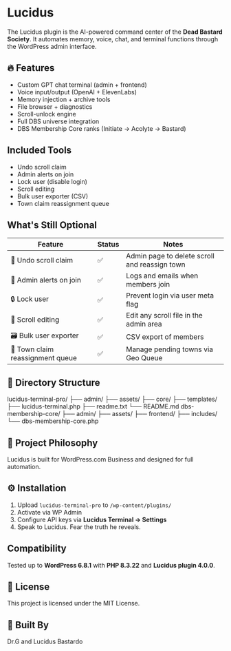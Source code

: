 # Lucidus

The Lucidus plugin is the AI-powered command center of the **Dead Bastard Society**. It automates memory, voice, chat, and terminal functions through the WordPress admin interface.

## 🔥 Features

- Custom GPT chat terminal (admin + frontend)
- Voice input/output (OpenAI + ElevenLabs)
- Memory injection + archive tools
- File browser + diagnostics
- Scroll-unlock engine
- Full DBS universe integration
- DBS Membership Core ranks (Initiate → Acolyte → Bastard)

## Included Tools
- Undo scroll claim
- Admin alerts on join
- Lock user (disable login)
- Scroll editing
- Bulk user exporter (CSV)
- Town claim reassignment queue

## What's Still Optional

| Feature | Status | Notes |
| ------- | ------ | ----- |
| 🔄 Undo scroll claim | ✅ | Admin page to delete scroll and reassign town |
| 📨 Admin alerts on join | ✅ | Logs and emails when members join |
| 🔒 Lock user | ✅ | Prevent login via user meta flag |
| 🔁 Scroll editing | ✅ | Edit any scroll file in the admin area |
| 🗃️ Bulk user exporter | ✅ | CSV export of members |
| 🧭 Town claim reassignment queue | ✅ | Manage pending towns via Geo Queue |

## 📁 Directory Structure
lucidus-terminal-pro/
├── admin/
├── assets/
├── core/
├── templates/
├── lucidus-terminal.php
├── readme.txt
└── README.md
dbs-membership-core/
├── admin/
├── assets/
├── frontend/
├── includes/
└── dbs-membership-core.php

## 🧠 Project Philosophy

Lucidus is built for WordPress.com Business and designed for full automation.

## ⚙️ Installation

1. Upload `lucidus-terminal-pro` to `/wp-content/plugins/`
2. Activate via WP Admin
3. Configure API keys via **Lucidus Terminal → Settings**
4. Speak to Lucidus. Fear the truth he reveals.

## Compatibility

Tested up to **WordPress 6.8.1** with **PHP 8.3.22** and **Lucidus plugin 4.0.0**.

## 🪪 License

This project is licensed under the MIT License.

## 🧔 Built By

Dr.G and Lucidus Bastardo


